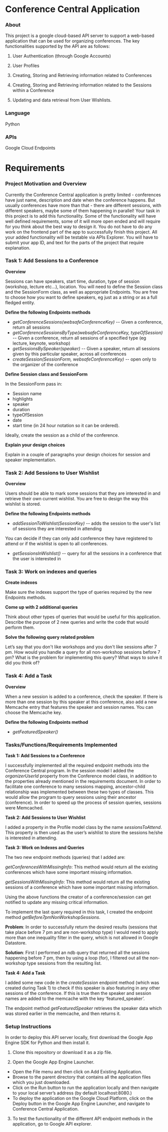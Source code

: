 # **Conference Central Application**

### **About**
This project is a google cloud-based API server to support a web-based application that can be used for organizing conferences. The key functionalities supported by the API are as follows:

1. User Authentication (through Google Accounts)

2. User Profiles

3. Creating, Storing and Retrieving information related to Conferences

4. Creating, Storing and Retrieving information related to the Sessions within a Conference

5. Updating and data retrieval from User Wishlists.  


### **Language**
Python

### **APIs**
Google Cloud Endpoints

# **Requirements**

### **Project Motivation and Overview**

Currently the Conference Central application is pretty limited - conferences have just name, description and date when the conference happens. But usually conferences have more than that - there are different sessions, with different speakers, maybe some of them happening in parallel! Your task in this project is to add this functionality. Some of the functionality will have well defined requirements, some of it will more open ended and will require for you think about the best way to design it.
You do not have to do any work on the frontend part of the app to successfully finish this project. All your added functionality will be testable via APIs Explorer.
You will have to submit your app ID, and text for the parts of the project that require explanation.

### **Task 1: Add Sessions to a Conference**

**Overview**

Sessions can have speakers, start time, duration, type of session (workshop, lecture etc…), location. You will need to define the Session class and the SessionForm class, as well as appropriate Endpoints.
You are free to choose how you want to define speakers, eg just as a string or as a full fledged entity.

**Define the following Endpoints methods**

*	*getConferenceSessions(websafeConferenceKey)* -- Given a conference, return all sessions
*	*getConferenceSessionsByType(websafeConferenceKey, typeOfSession)* -- Given a conference, return all sessions of a specified type (eg lecture, keynote, workshop)
*	*getSessionsBySpeaker(speaker)* -- Given a speaker, return all sessions given by this particular speaker, across all conferences
*	*createSession(SessionForm, websafeConferenceKey)* -- open only to the organizer of the conference

**Define Session class and SessionForm**

In the SessionForm pass in:

*	Session name
*	highlights
*	speaker
*	duration
*	typeOfSession
*	date
*	start time (in 24 hour notation so it can be ordered).

Ideally, create the session as a child of the conference.

**Explain your design choices**

Explain in a couple of paragraphs your design choices for session and speaker implementation.

### **Task 2: Add Sessions to User Wishlist**

**Overview**

Users should be able to mark some sessions that they are interested in and retrieve their own current wishlist. You are free to design the way this wishlist is stored.

**Define the following Endpoints methods**

*	*addSessionToWishlist(SessionKey)* -- adds the session to the user's list of sessions they are interested in attending

You can decide if they can only add conference they have registered to attend or if the wishlist is open to all conferences.

*	*getSessionsInWishlist()* -- query for all the sessions in a conference that the user is interested in

### **Task 3: Work on indexes and queries**

**Create indexes**

Make sure the indexes support the type of queries required by the new Endpoints methods.

**Come up with 2 additional queries**

Think about other types of queries that would be useful for this application. Describe the purpose of 2 new queries and write the code that would perform them.

**Solve the following query related problem**

Let’s say that you don't like workshops and you don't like sessions after 7 pm. How would you handle a query for all non-workshop sessions before 7 pm? What is the problem for implementing this query? What ways to solve it did you think of?

### **Task 4: Add a Task**

**Overview**

When a new session is added to a conference, check the speaker. If there is more than one session by this speaker at this conference, also add a new Memcache entry that features the speaker and session names. You can choose the Memcache key.

**Define the following Endpoints method**

*	*getFeaturedSpeaker()*




### **Tasks/Functions/Requirements Implemented**
**Task 1: Add Sessions to a Conference**

I successfully implemented all the required endpoint methods into the Conference Central program.
In the session model I added the *organizerUserId* property from the Conference model class, in addition to the properties already mentioned in the requirements document. 
In order to facilitate one conference to many sessions mapping, ancestor-child relationship was implemented between these two types of classes. This would allow the program to query sessions using their ancestor (conference). 
In order to speed up the process of session queries, sessions were Memcached. 

**Task 2: Add Sessions to User Wishlist**

I added a property in the Profile model class by the name *sessionsToAttend*. This property is then used as the user’s wishlist to store the sessions he/she is interested in attending. 

**Task 3: Work on Indexes and Queries**

The two new endpoint methods (queries) that I added are:

*getConferencesWithMissingInfo*: This method would return all the existing conferences which have some important missing information.

*getSessionsWithMissingInfo*: This method would return all the existing sessions of a conference which have some important missing information.

Using the above functions the creator of a conference/session can get notified to update any missing critical information. 

To implement the last query required in this task, I created the endpoint method *getBefore7pmNonWorkshopSessions*. 

**Problem**: In order to successfully return the desired results (sessions that take place before 7 pm and are non-workshop type) I would need to apply more than one inequality filter in the query, which is not allowed in Google Datastore. 

**Solution**: First I performed an ndb query that returned all the sessions happening before 7 pm, then by using a loop (for), I filtered out all the non-workshop type sessions from the resulting list. 

**Task 4: Add a Task**

I added some new code in the *createSession* endpoint method (which was created during Task 1) to check if this speaker is also featuring in any other sessions of the conference.  If this is true then the speaker and session names are added to the memcache with the key ‘featured_speaker’.

The endpoint method *getFeaturedSpeaker* retrieves the speaker data which was stored earlier in the memcache, and then returns it. 


### **Setup Instructions**
In order to deploy this API server locally, first download the Google App Engine SDK for Python and then install it. 

1.	Clone this repository or download it as a zip file.

2.	Open the Google App Engine Launcher.
  *	Open the File menu and then click on Add Existing Application.
  * Browse to the parent directory that contains all the application files which you just downloaded. 
  * Click on the Run button to run the application locally and then navigate to your local server’s address (by default localhost:8080.)
  * To deploy the application on the Google Cloud Platform, click on the Deploy button in the Google App Engine Launcher, and navigate to Conference Central Application.
  
3.	To test the functionality of the different API endpoint methods in the application, go to Google API explorer.

